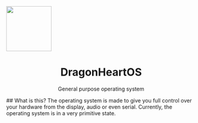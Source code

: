 <img src="https://github.com/DragonHeartOS/DHOS2/blob/main/.github/logo.png" height=120>
<h1 align=center>DragonHeartOS</h1>
<p align=center>General purpose operating system</p>
</p>
## What is this?
The operating system is made to give you full control over your hardware from the display, audio or even serial. Currently, the operating system is in a very primitive state.

